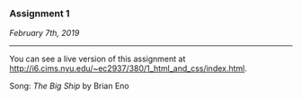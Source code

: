 ### Assignment 1

*February 7th, 2019*

---
You can see a live version of this assignment at http://i6.cims.nyu.edu/~ec2937/380/1_html_and_css/index.html.

Song: *The Big Ship* by Brian Eno

